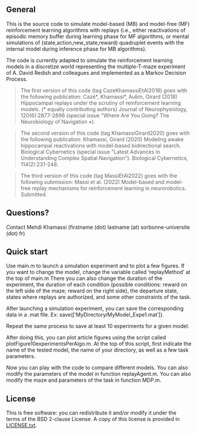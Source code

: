 ## General

This is the source code to simulate model-based (MB) and model-free (MF) reinforcement learning algorithms with replays (i.e., either reactivations of episodic memory buffer during learning phase for MF algorithms, or mental simulations of (state,action,new_state,reward) quadruplet events with the internal model during inference phase for MB algorithms).

The code is currently adapted to simulate the reinforcement learning models in a discretize world representing the multiple-T-maze experiment of A. David Redish and colleagues and implemented as a Markov Decision Process.

> The first version of this code (tag CazeKhamassiEtAl2018) goes with the following publication: Cazé*, Khamassi*, Aubin, Girard (2018) Hippocampal replays under the scrutiny of reinforcement learning models. (* equally contributing authors) Journal of Neurophysiology, 120(6):2877-2896 (special issue "Where Are You Going? The Neurobiology of Navigation »).
	
> The second version of this code (tag KhamassiGirard2020) goes with the following publication: Khamassi, Girard (2020) Modeling awake hippocampal reactivations with model-based bidirectional search. Biological Cybernetics (special issue "Latest Advances in Understanding Complex Spatial Navigation"). Biological Cybernetics, 114(2):231-248.
	
> The third version of this code (tag MassiEtAl2022) goes with the following submission: Massi et al. (2022) Model-based and model-free replay mechanisms for reinforcement learning in neurorobotics. Submitted.

## Questions?

Contact Mehdi Khamassi (firstname (dot) lastname (at) sorbonne-universite (dot) fr)

## Quick start

Use main.m to launch a simulation experiment and to plot a few figures.
If you want to change the model, change the variable called ‘replayMethod’ at the top of main.m
There you can also change the duration of the experiment, the duration of each condition (possible conditions: reward on the left side of the maze; reward on the right side), the departure state, states where replays are authorized, and some other constraints of the task.

After launching a simulation experiment, you can save the corresponding data in a .mat file. Ex: save([‘MyDirectory/MyModel_Expe1.mat’]).

Repeat the same process to save at least 10 experiments for a given model.

After doing this, you can plot article figures using the script called plotFigure10experimentsPerAlgo.m. At the top of this script, first indicate the name of the tested model, the name of your directory, as well as a few task parameters.

Now you can play with the code to compare different models. You can also modify the parameters of the model in function replayAgent.m. You can also modify the maze and parameters of the task in function MDP.m.

## License

This is free software: you can redistribute it and/or modify it under the terms of the BSD 2-clause License. A copy of this license is provided in [LICENSE.txt](https://github.com/MehdiKhamassi/RLwithReplay/blob/master/LICENSE).
